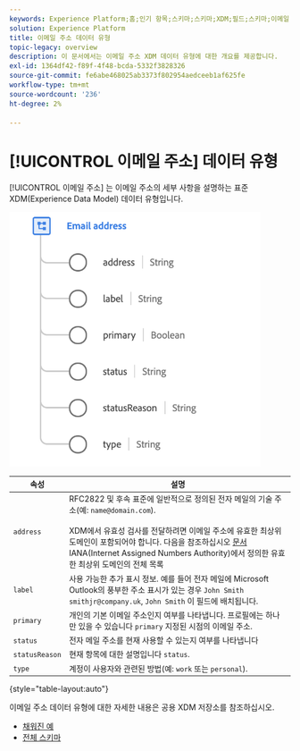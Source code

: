 ```yaml
---
keywords: Experience Platform;홈;인기 항목;스키마;스키마;XDM;필드;스키마;이메일 주소;xdm:emailAddress;이메일 주소;데이터 유형;데이터 유형;
solution: Experience Platform
title: 이메일 주소 데이터 유형
topic-legacy: overview
description: 이 문서에서는 이메일 주소 XDM 데이터 유형에 대한 개요를 제공합니다.
exl-id: 1364df42-f89f-4f48-bcda-5332f3828326
source-git-commit: fe6abe468025ab3373f802954aedceeb1af625fe
workflow-type: tm+mt
source-wordcount: '236'
ht-degree: 2%

---
```


# [!UICONTROL 이메일 주소] 데이터 유형

[!UICONTROL 이메일 주소] 는 이메일 주소의 세부 사항을 설명하는 표준 XDM(Experience Data Model) 데이터 유형입니다.

<img src="../images/data-types/email-address.png" width="450" /><br />

| 속성 | 설명 |
| --- | --- |
| `address` | RFC2822 및 후속 표준에 일반적으로 정의된 전자 메일의 기술 주소(예: `name@domain.com`).<br><br>XDM에서 유효성 검사를 전달하려면 이메일 주소에 유효한 최상위 도메인이 포함되어야 합니다. 다음을 참조하십시오 [문서](https://data.iana.org/TLD/tlds-alpha-by-domain.txt) IANA(Internet Assigned Numbers Authority)에서 정의한 유효한 최상위 도메인의 전체 목록 |
| `label` | 사용 가능한 추가 표시 정보. 예를 들어 전자 메일에 Microsoft Outlook의 풍부한 주소 표시가 있는 경우 `John Smith smithjr@company.uk`, `John Smith` 이 필드에 배치됩니다. |
| `primary` | 개인의 기본 이메일 주소인지 여부를 나타냅니다. 프로필에는 하나만 있을 수 있습니다 `primary` 지정된 시점의 이메일 주소. |
| `status` | 전자 메일 주소를 현재 사용할 수 있는지 여부를 나타냅니다 |
| `statusReason` | 현재 항목에 대한 설명입니다 `status`. |
| `type` | 계정이 사용자와 관련된 방법(예: `work` 또는 `personal`). |

{style=&quot;table-layout:auto&quot;}


이메일 주소 데이터 유형에 대한 자세한 내용은 공용 XDM 저장소를 참조하십시오.

* [채워진 예](https://github.com/adobe/xdm/blob/master/components/datatypes/demographic/emailaddress.example.1.json)
* [전체 스키마](https://github.com/adobe/xdm/blob/master/components/datatypes/demographic/emailaddress.schema.json)
